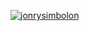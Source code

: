 [![jonrysimbolon](https://circleci.com/gh/jonrysimbolon/Latihan_CI_With_Circle_CI.svg?style=svg)](https://circleci.com/gh/jonrysimbolon/Latihan_CI_With_Circle_CI)
